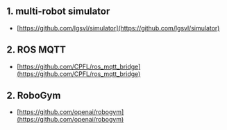 ## 1. multi-robot simulator
* [https://github.com/lgsvl/simulator](https://github.com/lgsvl/simulator)

## 2. ROS MQTT
* [https://github.com/CPFL/ros_mqtt_bridge](https://github.com/CPFL/ros_mqtt_bridge)

## 2. RoboGym
* [https://github.com/openai/robogym](https://github.com/openai/robogym)

